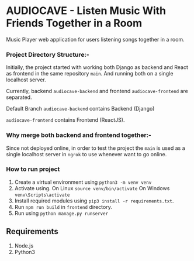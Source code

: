 # AUDIOCAVE - Listen Music With Friends Together in a Room

Music Player web application for users listening songs together in a room.

### Project Directory Structure:-  

Initially, the project started with working both Django as backend and React as frontend in the same repository `main`. And running both on a single localhost server.

Currently, backend `audiocave-backend` and frontend `audiocave-frontend` are separated.

Default Branch `audiocave-backend` contains Backend (Django)

`audiocave-frontend`  contains Frontend (ReactJS).

### Why merge both backend and frontend together:-  

Since not deployed online, in order to test the project the `main` is used as a single localhost server in `ngrok` to use whenever want to go online.

### How to run project

1. Create a virtual environment using `python3 -m venv venv`
2. Activate using.
   On Linux `source venv/bin/activate`
   On Windows `venv\Scripts\activate`
3. Install required modules using `pip3 install -r requirements.txt`.
4. Run `npm run build` in `frontend` directory.
5. Run using `python manage.py runserver`

## Requirements

1. Node.js
2. Python3

